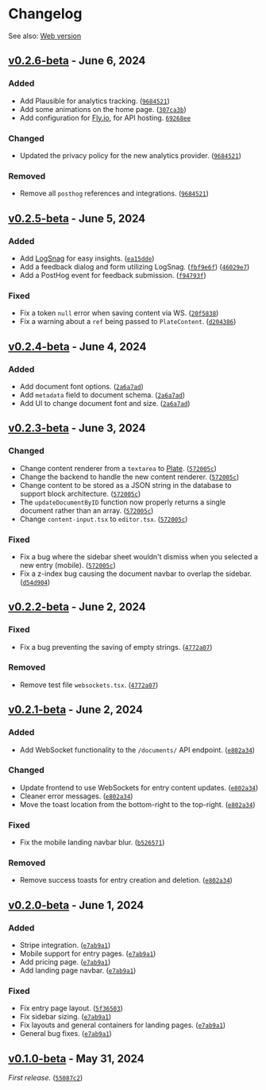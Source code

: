 # Changelog

See also: [Web version](https://diary.kyle.so/changelog)

## [v0.2.6-beta](https://github.com/dickeyy/diary/releases/tag/v0.2.6-beta) - June 6, 2024

### Added

-   Add Plausible for analytics tracking.
    ([`9684521`](https://github.com/dickeyy/diary/commit/9684521))
-   Add some animations on the home page.
    ([`307ca3b`](https://github.com/dickeyy/diary/commit/307ca3b))
-   Add configuration for [Fly.io](https://fly.io), for API hosting.
    [`69268ee`](https://github.com/dickeyy/diary/commit/69268ee)

### Changed

-   Updated the privacy policy for the new analytics provider.
    ([`9684521`](https://github.com/dickeyy/diary/commit/9684521))

### Removed

-   Remove all `posthog` references and integrations.
    ([`9684521`](https://github.com/dickeyy/diary/commit/9684521))

## [v0.2.5-beta](https://github.com/dickeyy/diary/releases/tag/v0.2.5-beta) - June 5, 2024

### Added

-   Add [LogSnag](https://logsnag.com/) for easy insights.
    ([`ea15dde`](https://github.com/dickeyy/diary/commit/ea15dde))
-   Add a feedback dialog and form utilizing LogSnag.
    ([`fbf9e6f`](https://github.com/dickeyy/diary/commit/fbf9e6f))
    ([`46029e7`](https://github.com/dickeyy/diary/commit/46029e7))
-   Add a PostHog event for feedback submission.
    ([`f94793f`](https://github.com/dickeyy/diary/commit/f94793f))

### Fixed

-   Fix a token `null` error when saving content via WS.
    ([`20f5838`](https://github.com/dickeyy/diary/commit/20f5838))
-   Fix a warning about a `ref` being passed to `PlateContent`.
    ([`d204386`](https://github.com/dickeyy/diary/commit/d204386))

## [v0.2.4-beta](https://github.com/dickeyy/diary/releases/tag/v0.2.4-beta) - June 4, 2024

### Added

-   Add document font options. ([`2a6a7ad`](https://github.com/dickeyy/diary/commit/2a6a7ad))
-   Add `metadata` field to document schema.
    ([`2a6a7ad`](https://github.com/dickeyy/diary/commit/2a6a7ad))
-   Add UI to change document font and size.
    ([`2a6a7ad`](https://github.com/dickeyy/diary/commit/2a6a7ad))


## [v0.2.3-beta](https://github.com/dickeyy/diary/releases/tag/v0.2.3-beta) - June 3, 2024

### Changed

-   Change content renderer from a `textarea` to [Plate](https://platejs.org/).
    ([`572005c`](https://github.com/dickeyy/diary/commit/572005c))
-   Change the backend to handle the new content renderer.
    ([`572005c`](https://github.com/dickeyy/diary/commit/572005c))
-   Change content to be stored as a JSON string in the database to support block architecture.
    ([`572005c`](https://github.com/dickeyy/diary/commit/572005c))
-   The `updateDocumentByID` function now properly returns a single document rather than an array.
    ([`572005c`](https://github.com/dickeyy/diary/commit/572005c))
-   Change `content-input.tsx` to `editor.tsx`.
    ([`572005c`](https://github.com/dickeyy/diary/commit/572005c))

### Fixed

-   Fix a bug where the sidebar sheet wouldn't dismiss when you selected a new entry (mobile).
    ([`572005c`](https://github.com/dickeyy/diary/commit/572005c))
-   Fix a z-index bug causing the document navbar to overlap the sidebar.
    ([`d54d904`](https://github.com/dickeyy/diary/commit/d54d904))


## [v0.2.2-beta](https://github.com/dickeyy/diary/releases/tag/v0.2.2-beta) - June 2, 2024

### Fixed

-   Fix a bug preventing the saving of empty strings.
    ([`4772a07`](https://github.com/dickeyy/diary/commit/4772a07))

### Removed

-   Remove test file `websockets.tsx`.
    ([`4772a07`](https://github.com/dickeyy/diary/commit/4772a07))


## [v0.2.1-beta](https://github.com/dickeyy/diary/releases/tag/v0.2.1-beta) - June 2, 2024

### Added

-   Add WebSocket functionality to the `/documents/` API endpoint.
    ([`e802a34`](https://github.com/dickeyy/diary/commit/e802a34))

### Changed

-   Update frontend to use WebSockets for entry content updates.
    ([`e802a34`](https://github.com/dickeyy/diary/commit/e802a34))
-   Cleaner error messages. ([`e802a34`](https://github.com/dickeyy/diary/commit/e802a34))
-   Move the toast location from the bottom-right to the top-right.
    ([`e802a34`](https://github.com/dickeyy/diary/commit/e802a34))

### Fixed

-   Fix the mobile landing navbar blur.
    ([`b526571`](https://github.com/dickeyy/diary/commit/b526571))

### Removed

-   Remove success toasts for entry creation and deletion.
    ([`e802a34`](https://github.com/dickeyy/diary/commit/e802a34))


## [v0.2.0-beta](https://github.com/dickeyy/diary/releases/tag/v0.2.0-beta) - June 1, 2024

### Added

-   Stripe integration. ([`e7ab9a1`](https://github.com/dickeyy/diary/commit/e7ab9a1))
-   Mobile support for entry pages. ([`e7ab9a1`](https://github.com/dickeyy/diary/commit/e7ab9a1))
-   Add pricing page. ([`e7ab9a1`](https://github.com/dickeyy/diary/commit/e7ab9a1))
-   Add landing page navbar. ([`e7ab9a1`](https://github.com/dickeyy/diary/commit/e7ab9a1))

### Fixed

-   Fix entry page layout. ([`5f36503`](https://github.com/dickeyy/diary/commit/5f36503))
-   Fix sidebar sizing. ([`e7ab9a1`](https://github.com/dickeyy/diary/commit/e7ab9a1))
-   Fix layouts and general containers for landing pages.
    ([`e7ab9a1`](https://github.com/dickeyy/diary/commit/e7ab9a1))
-   General bug fixes. ([`e7ab9a1`](https://github.com/dickeyy/diary/commit/e7ab9a1))


## [v0.1.0-beta](https://github.com/dickeyy/diary/releases/tag/Beta) - May 31, 2024

_First release._ ([`55087c2`](https://github.com/dickeyy/diary/commit/55087c2))
